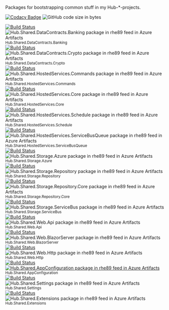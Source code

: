 Packages for bootstrapping common stuff in my Hub-*-projects. 

[![Codacy Badge](https://api.codacy.com/project/badge/Grade/6388b2253a6d47a496dd3ff16bfe7910)](https://app.codacy.com/gh/rhe89/hub-shared?utm_source=github.com&utm_medium=referral&utm_content=rhe89/hub-shared&utm_campaign=Badge_Grade_Settings)
![GitHub code size in bytes](https://img.shields.io/github/languages/code-size/rhe89/hub-shared)

[![Build Status](https://rhe89.visualstudio.com/Hub/_apis/build/status/Hub.Shared/Hub.Shared.DataContracts/Hub.Shared.DataContracts.Banking?branchName=main)](https://rhe89.visualstudio.com/Hub/_build/latest?definitionId=74&branchName=main) 
![Hub.Shared.DataContracts.Banking package in rhe89 feed in Azure Artifacts](https://rhe89.feeds.visualstudio.com/_apis/public/Packaging/Feeds/a9ebd0d9-61ca-407b-bd4f-cf5e1f59a5c6/Packages/594121ec-05ae-4e88-855e-01057ed5b352/Badge) 
<sup>Hub.Shared.DataContracts.Banking</sup>  
[![Build Status](https://rhe89.visualstudio.com/Hub/_apis/build/status/Hub.Shared/Hub.Shared.DataContracts/Hub.Shared.DataContracts.Crypto?branchName=main)](https://rhe89.visualstudio.com/Hub/_build/latest?definitionId=73&branchName=main) 
![Hub.Shared.DataContracts.Crypto package in rhe89 feed in Azure Artifacts](https://rhe89.feeds.visualstudio.com/_apis/public/Packaging/Feeds/a9ebd0d9-61ca-407b-bd4f-cf5e1f59a5c6/Packages/8c0b00e2-ea17-40b2-bb3d-3d69f0502084/Badge) 
<sup>Hub.Shared.DataContracts.Crypto</sup>  
[![Build Status](https://rhe89.visualstudio.com/Hub/_apis/build/status/Hub.Shared/Hub.Shared.HostedServices/Hub.Shared.HostedServices.Commands?branchName=main)](https://rhe89.visualstudio.com/Hub/_build/latest?definitionId=63&branchName=main) 
![Hub.Shared.HostedServices.Commands package in rhe89 feed in Azure Artifacts](https://rhe89.feeds.visualstudio.com/_apis/public/Packaging/Feeds/a9ebd0d9-61ca-407b-bd4f-cf5e1f59a5c6/Packages/7a9f714f-ea67-40e9-9700-20499c68a8b6/Badge) 
<sup>Hub.Shared.HostedServices.Commands</sup>  
[![Build Status](https://rhe89.visualstudio.com/Hub/_apis/build/status/Hub.Shared/Hub.Shared.HostedServices/Hub.Shared.HostedServices.Core?branchName=main)](https://rhe89.visualstudio.com/Hub/_build/latest?definitionId=64&branchName=main) 
![Hub.Shared.HostedServices.Core package in rhe89 feed in Azure Artifacts](https://rhe89.feeds.visualstudio.com/_apis/public/Packaging/Feeds/a9ebd0d9-61ca-407b-bd4f-cf5e1f59a5c6/Packages/5c046895-6e15-445f-9d08-e7cd6dce1692/Badge) 
<sup>Hub.Shared.HostedServices.Core</sup>  
[![Build Status](https://rhe89.visualstudio.com/Hub/_apis/build/status/Hub.Shared/Hub.Shared.HostedServices/Hub.Shared.HostedServices.Schedule?branchName=main)](https://rhe89.visualstudio.com/Hub/_build/latest?definitionId=61&branchName=main) 
![Hub.Shared.HostedServices.Schedule package in rhe89 feed in Azure Artifacts](https://rhe89.feeds.visualstudio.com/_apis/public/Packaging/Feeds/a9ebd0d9-61ca-407b-bd4f-cf5e1f59a5c6/Packages/95195d37-c362-43f0-94fa-46b48d33341e/Badge) 
<sup>Hub.Shared.HostedServices.Schedule</sup>  
[![Build Status](https://rhe89.visualstudio.com/Hub/_apis/build/status/Hub.Shared/Hub.Shared.HostedServices/Hub.Shared.HostedServices.ServiceBusQueue?branchName=main)](https://rhe89.visualstudio.com/Hub/_build/latest?definitionId=62&branchName=main) 
![Hub.Shared.HostedServices.ServiceBusQueue package in rhe89 feed in Azure Artifacts](https://rhe89.feeds.visualstudio.com/_apis/public/Packaging/Feeds/a9ebd0d9-61ca-407b-bd4f-cf5e1f59a5c6/Packages/e1a610b4-17cc-4872-b8bb-bbcc026976b3/Badge) 
<sup>Hub.Shared.HostedServices.ServiceBusQueue</sup>  
[![Build Status](https://rhe89.visualstudio.com/Hub/_apis/build/status/Hub.Shared/Hub.Shared.Storage/Hub.Shared.Storage.Azure?branchName=main)](https://rhe89.visualstudio.com/Hub/_build/latest?definitionId=65&branchName=main) 
![Hub.Shared.Storage.Azure package in rhe89 feed in Azure Artifacts](https://rhe89.feeds.visualstudio.com/_apis/public/Packaging/Feeds/a9ebd0d9-61ca-407b-bd4f-cf5e1f59a5c6/Packages/594121ec-05ae-4e88-855e-01057ed5b352/Badge) 
<sup>Hub.Shared.Storage.Azure</sup>  
[![Build Status](https://rhe89.visualstudio.com/Hub/_apis/build/status/Hub.Shared/Hub.Shared.Storage/Hub.Shared.Storage.Repository?branchName=main)](https://rhe89.visualstudio.com/Hub/_build/latest?definitionId=67&branchName=main) 
![Hub.Shared.Storage.Repository package in rhe89 feed in Azure Artifacts](https://rhe89.feeds.visualstudio.com/_apis/public/Packaging/Feeds/a9ebd0d9-61ca-407b-bd4f-cf5e1f59a5c6/Packages/9b1b221f-3c9d-4300-9728-5902cf7d38e9/Badge) 
<sup>Hub.Shared.Storage.Repository</sup>  
[![Build Status](https://rhe89.visualstudio.com/Hub/_apis/build/status/Hub.Shared/Hub.Shared.Storage/Hub.Shared.Storage.Repository.Core?branchName=main)](https://rhe89.visualstudio.com/Hub/_build/latest?definitionId=66&branchName=main) 
![Hub.Shared.Storage.Repository.Core package in rhe89 feed in Azure Artifacts](https://rhe89.feeds.visualstudio.com/_apis/public/Packaging/Feeds/a9ebd0d9-61ca-407b-bd4f-cf5e1f59a5c6/Packages/d5441933-f87c-4fa9-96a6-4d6c00246c90/Badge) 
<sup>Hub.Shared.Storage.Repository.Core</sup>  
[![Build Status](https://rhe89.visualstudio.com/Hub/_apis/build/status/Hub.Shared/Hub.Shared.Storage/Hub.Shared.Storage.ServiceBus?branchName=main)](https://rhe89.visualstudio.com/Hub/_build/latest?definitionId=68&branchName=main) 
![Hub.Shared.Storage.ServiceBus package in rhe89 feed in Azure Artifacts](https://rhe89.feeds.visualstudio.com/_apis/public/Packaging/Feeds/a9ebd0d9-61ca-407b-bd4f-cf5e1f59a5c6/Packages/f7900379-dc4b-4ec2-b9d2-e7f3bb5e43a0/Badge) 
<sup>Hub.Shared.Storage.ServiceBus</sup>  
[![Build Status](https://rhe89.visualstudio.com/Hub/_apis/build/status/Hub.Shared/Hub.Shared.Web/Hub.Shared.Web.Api?branchName=main)](https://rhe89.visualstudio.com/Hub/_build/latest?definitionId=71&branchName=main) 
![Hub.Shared.Web.Api package in rhe89 feed in Azure Artifacts](https://rhe89.feeds.visualstudio.com/_apis/public/Packaging/Feeds/a9ebd0d9-61ca-407b-bd4f-cf5e1f59a5c6/Packages/0f6d25bb-0f33-4c50-b8d9-50f2e4a38041/Badge) 
<sup>Hub.Shared.Web.Api</sup>  
[![Build Status](https://rhe89.visualstudio.com/Hub/_apis/build/status/Hub.Shared/Hub.Shared.Web/Hub.Shared.Web.BlazorServer?branchName=main)](https://rhe89.visualstudio.com/Hub/_build/latest?definitionId=70&branchName=main) 
![Hub.Shared.Web.BlazorServer package in rhe89 feed in Azure Artifacts](https://rhe89.feeds.visualstudio.com/_apis/public/Packaging/Feeds/a9ebd0d9-61ca-407b-bd4f-cf5e1f59a5c6/Packages/2c0d7a19-59ee-4205-92ff-4d407c08a1f1/Badge) 
<sup>Hub.Shared.Web.BlazorServer</sup>  
[![Build Status](https://rhe89.visualstudio.com/Hub/_apis/build/status/Hub.Shared/Hub.Shared.Web/Hub.Shared.Web.Http?branchName=main)](https://rhe89.visualstudio.com/Hub/_build/latest?definitionId=69&branchName=main) 
![Hub.Shared.Web.Http package in rhe89 feed in Azure Artifacts](https://rhe89.feeds.visualstudio.com/_apis/public/Packaging/Feeds/a9ebd0d9-61ca-407b-bd4f-cf5e1f59a5c6/Packages/2627f716-4816-4231-9437-f007beee5a6f/Badge) 
<sup>Hub.Shared.Web.Http</sup>  
[![Build Status](https://rhe89.visualstudio.com/Hub/_apis/build/status/Hub.Shared/Hub.Shared.AppConfiguration?branchName=main)](https://rhe89.visualstudio.com/Hub/_build/latest?definitionId=80&branchName=main) 
[![Hub.Shared.AppConfiguration package in rhe89 feed in Azure Artifacts](https://rhe89.feeds.visualstudio.com/_apis/public/Packaging/Feeds/rhe89/Packages/ebb1ddcf-cfab-4df9-90d1-79827b1bc5aa/Badge)](https://rhe89.visualstudio.com/Hub/_artifacts/feed/rhe89/NuGet/Hub.Shared.AppConfiguration/6.2.0)
<sup>Hub.Shared.AppConfiguration</sup>  
[![Build Status](https://rhe89.visualstudio.com/Hub/_apis/build/status/Hub.Shared/Hub.Shared.Settings?branchName=main)](https://rhe89.visualstudio.com/Hub/_build/latest?definitionId=60&branchName=main) 
![Hub.Shared.Settings package in rhe89 feed in Azure Artifacts](https://rhe89.feeds.visualstudio.com/_apis/public/Packaging/Feeds/a9ebd0d9-61ca-407b-bd4f-cf5e1f59a5c6/Packages/66eec607-6be2-4c39-a36a-062698487834/Badge) 
<sup>Hub.Shared.Settings</sup>  
[![Build Status](https://rhe89.visualstudio.com/Hub/_apis/build/status/Hub.Shared/Hub.Shared.Extensions?branchName=main)](https://rhe89.visualstudio.com/Hub/_build/latest?definitionId=58&branchName=main) 
![Hub.Shared.Extensions package in rhe89 feed in Azure Artifacts](https://rhe89.feeds.visualstudio.com/_apis/public/Packaging/Feeds/a9ebd0d9-61ca-407b-bd4f-cf5e1f59a5c6/Packages/afe9ede0-ae7c-4752-b033-173dc29df94a/Badge) 
<sup>Hub.Shared.Extensions</sup>  

